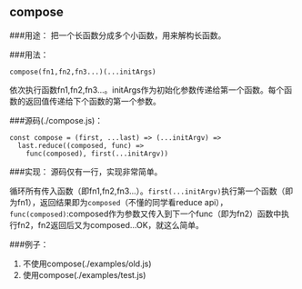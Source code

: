 ## compose
###用途：
把一个长函数分成多个小函数，用来解构长函数。

###用法：
```
compose(fn1,fn2,fn3...)(...initArgs)
```
依次执行函数fn1,fn2,fn3...。initArgs作为初始化参数传递给第一个函数。每个函数的返回值传递给下个函数的第一个参数。

###源码(./compose.js)：
```
const compose = (first, ...last) => (...initArgv) =>
  last.reduce((composed, func) =>
    func(composed), first(...initArgv))
```

###实现：
源码仅有一行，实现非常简单。

循环所有传入函数（即fn1,fn2,fn3...）。`first(...initArgv)`执行第一个函数（即为fn1），返回结果即为`composed`（不懂的同学看reduce api），`func(composed)`:composed作为参数又传入到下一个func（即为fn2）函数中执行fn2，fn2返回后又为composed...OK，就这么简单。

###例子：

1. 不使用compose(./examples/old.js)
2. 使用compose(./examples/test.js)





